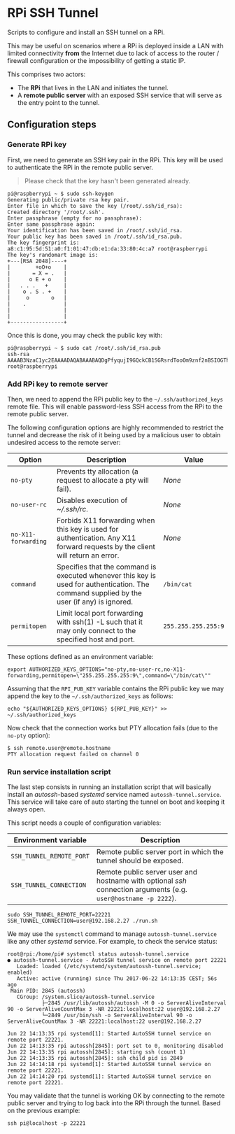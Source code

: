 # RPi SSH Tunnel

Scripts to configure and install an SSH tunnel on a RPi.

This may be useful on scenarios where a RPi is deployed inside a LAN with limited connectivity **from** the Internet due to lack of access to the router / firewall configuration or the impossibility of getting a static IP.

This comprises two actors:

* The **RPi** that lives in the LAN and initiates the tunnel.
* A **remote public server** with an exposed SSH service that will serve as the entry point to the tunnel.

## Configuration steps

### Generate RPi key

First, we need to generate an SSH key pair in the RPi. This key will be used to authenticate the RPi in the remote public server.

> Please check that the key hasn't been generated already.

```
pi@raspberrypi ~ $ sudo ssh-keygen
Generating public/private rsa key pair.
Enter file in which to save the key (/root/.ssh/id_rsa): 
Created directory '/root/.ssh'.
Enter passphrase (empty for no passphrase): 
Enter same passphrase again: 
Your identification has been saved in /root/.ssh/id_rsa.
Your public key has been saved in /root/.ssh/id_rsa.pub.
The key fingerprint is:
a8:c1:95:5d:51:a0:f1:01:47:db:e1:da:33:80:4c:a7 root@raspberrypi
The key's randomart image is:
+---[RSA 2048]----+
|        +oO+o    |
|       = X = .   |
|      o E + o    |
|   . . .   +     |
|    o . S . +    |
|     o       o   |
|    .            |
|                 |
|                 |
+-----------------+
```

Once this is done, you may check the public key with:

```
pi@raspberrypi ~ $ sudo cat /root/.ssh/id_rsa.pub
ssh-rsa AAAAB3NzaC1yc2EAAAADAQABAAABAQDgPfyqujI9GQckCB1SGRsrdTooOm9znf2nBSIOGThjkzlDBVEYJiTREEXisR2pLtE9FqDMOrnqR9LxTAYujhbr9FLSpWZvOKy0rofUbRhp2SrA1FGZ1nH+XM+HwM1OjQFAFiQGLbI/kLU6JKiibjjA7km1bUvIS+zjyoSBMEnj1dIX6wdtQzOtRSVyOZ4maYfE5RAIG1dLfrcs4xMuBgHIjCuZtLbFILP/TrkS6pSAg/GlQv5Wkm617iSwY2QoYQz1c+qXmtqGHXjjlbyS6rj6IfvSVy27krEGKrw2kgfFt+OzTvV7Tmg5paQg0RrmPyMZlCvV2xhKm/4h85eAvdO9 root@raspberrypi
```

### Add RPi key to remote server

Then, we need to append the RPi public key to the `~/.ssh/authorized_keys` remote file. This will enable password-less SSH access from the RPi to the remote public server.

The following configuration options are highly recommended to restrict the tunnel and decrease the risk of it being used by a malicious user to obtain undesired access to the remote server:

Option | Description | Value
--- | --- | ---
`no-pty` | Prevents tty allocation (a request to allocate a pty will fail). | *None*
`no-user-rc` | Disables execution of *~/.ssh/rc*. | *None*
`no-X11-forwarding` | Forbids X11 forwarding when this key is used for authentication. Any X11 forward requests by the client will return an error. | *None*
`command` | Specifies that the	command	is executed whenever this key is used for authentication. The command supplied by the user (if any) is ignored. | `/bin/cat`
`permitopen` | Limit local port forwarding with ssh(1) -L such that it may only connect to the specified host and port. | `255.255.255.255:9`

These options defined as an environment variable:

```
export AUTHORIZED_KEYS_OPTIONS="no-pty,no-user-rc,no-X11-forwarding,permitopen=\"255.255.255.255:9\",command=\"/bin/cat\""
```

Assuming that the `RPI_PUB_KEY` variable contains the RPi public key we may append the key to the `~/.ssh/authorized_keys` as follows:

```
echo "${AUTHORIZED_KEYS_OPTIONS} ${RPI_PUB_KEY}" >> ~/.ssh/authorized_keys
```

Now check that the connection works but PTY allocation fails (due to the `no-pty` option):

```
$ ssh remote.user@remote.hostname
PTY allocation request failed on channel 0
```

### Run service installation script

The last step consists in running an installation script that will basically install an *autossh*-based *systemd* service named `autossh-tunnel.service`. This service will take care of auto starting the tunnel on boot and keeping it always open.

This script needs a couple of configuration variables:

Environment variable | Description
--- | ---
`SSH_TUNNEL_REMOTE_PORT` | Remote public server port in which the tunnel should be exposed.
`SSH_TUNNEL_CONNECTION` | Remote public server user and hostname with optional *ssh* connection arguments (e.g. `user@hostname -p 2222`).

```
sudo SSH_TUNNEL_REMOTE_PORT=22221 SSH_TUNNEL_CONNECTION=user@192.168.2.27 ./run.sh
```

We may use the `systemctl` command to manage `autossh-tunnel.service` like any other *systemd* service. For example, to check the service status:

```
root@rpi:/home/pi# systemctl status autossh-tunnel.service
● autossh-tunnel.service - AutoSSH tunnel service on remote port 22221
   Loaded: loaded (/etc/systemd/system/autossh-tunnel.service; enabled)
   Active: active (running) since Thu 2017-06-22 14:13:35 CEST; 56s ago
 Main PID: 2845 (autossh)
   CGroup: /system.slice/autossh-tunnel.service
           ├─2845 /usr/lib/autossh/autossh -M 0 -o ServerAliveInterval 90 -o ServerAliveCountMax 3 -NR 22221:localhost:22 user@192.168.2.27
           └─2849 /usr/bin/ssh -o ServerAliveInterval 90 -o ServerAliveCountMax 3 -NR 22221:localhost:22 user@192.168.2.27

Jun 22 14:13:35 rpi systemd[1]: Started AutoSSH tunnel service on remote port 22221.
Jun 22 14:13:35 rpi autossh[2845]: port set to 0, monitoring disabled
Jun 22 14:13:35 rpi autossh[2845]: starting ssh (count 1)
Jun 22 14:13:35 rpi autossh[2845]: ssh child pid is 2849
Jun 22 14:14:18 rpi systemd[1]: Started AutoSSH tunnel service on remote port 22221.
Jun 22 14:14:20 rpi systemd[1]: Started AutoSSH tunnel service on remote port 22221.
```

You may validate that the tunnel is working OK by connecting to the remote public server and trying to log back into the RPi through the tunnel. Based on the previous example:

```
ssh pi@localhost -p 22221
```
